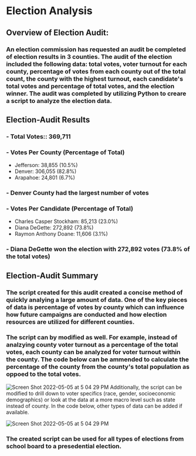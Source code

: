 # Election Analysis
## Overview of Election Audit:
### An election commission has requested an audit be completed of election results in 3 counties. The audit of the election included the following data: total votes, voter turnout for each county, percentage of votes from each county out of the total count, the county with the highest turnout, each candidate's total votes and percentage of total votes, and the election winner. The audit was completed by utilizing Python to creare a script to analyze the election data.
## Election-Audit Results 
### - Total Votes:: 369,711
### - Votes Per County (Percentage of Total)
  - Jefferson: 38,855 (10.5%)
  - Denver: 306,055 (82.8%)
  - Arapahoe: 24,801 (6.7%)
### - Denver County had the largest number of votes
### - Votes Per Candidate (Percentage of Total)
  - Charles Casper Stockham: 85,213 (23.0%)
  - Diana DeGette: 272,892 (73.8%)
  - Raymon Anthony Doane: 11,606 (3.1%)
### - Diana DeGette won the election with 272,892 votes (73.8% of the total votes)
## Election-Audit Summary
### The script created for this audit created a concise method of quickly analying a large amount of data. One of the key pieces of data is percentage of votes by county which can influence how future campaigns are conducted and how election resources are utilized for different counties. 
### The script can by modified as well. For example, instead of analzying county voter turnout as a percentage of the total votes, each county can be analyzed for voter turnout within the county. The code below can be ammended to calculate the percentage of the county from the county's total population as oppoed to the total votes.
![Screen Shot 2022-05-05 at 5 04 29 PM](https://user-images.githubusercontent.com/67160240/167025634-877be34d-f865-44e8-a855-0e72ced01dfa.png)
Additionally, the script can be modified to drill down to voter specifics (race, gender, socioeconomic demographics) or look at the data at a more macro level such as state instead of county. In the code below, other types of data can be added if available.

![Screen Shot 2022-05-05 at 5 04 29 PM](https://user-images.githubusercontent.com/67160240/167025512-ce0ea311-d56e-4d7a-8350-f6fdeaacc8e0.png)

### The created script can be used for all types of elections from school board to a presedential election.
